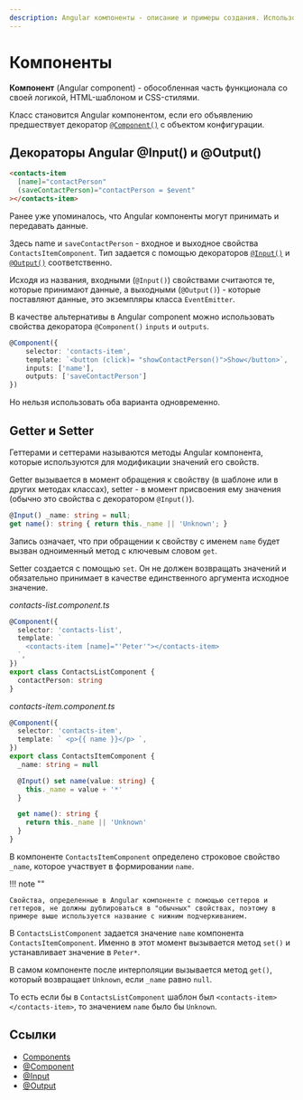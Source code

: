 ```yaml
---
description: Angular компоненты - описание и примеры создания. Использование декороаторов @Input() и @Output(), геттеры и сеттеры Angular компонента.
---
```


# Компоненты

**Компонент** (Angular component) - обособленная часть функционала со своей логикой, HTML-шаблоном и CSS-стилями.

Класс становится Angular компонентом, если его объявлению предшествует декоратор [`@Component()`](https://angular.io/api/core/Component) с объектом конфигурации.

## Декораторы Angular @Input() и @Output()

```html
<contacts-item
  [name]="contactPerson"
  (saveContactPerson)="contactPerson = $event"
></contacts-item>
```

Ранее уже упоминалось, что Angular компоненты могут принимать и передавать данные.

Здесь name и `saveContactPerson` - входное и выходное свойства `ContactsItemComponent`. Тип задается с помощью декораторов [`@Input()`](https://angular.io/api/core/Input) и [`@Output()`](https://angular.io/api/core/Output) соответственно.

Исходя из названия, входными (`@Input()`) свойствами считаются те, которые принимают данные, а выходными (`@Output()`) - которые поставляют данные, это экземпляры класса `EventEmitter`.

В качестве альтернативы в Angular component можно использовать свойства декоратора `@Component()` `inputs` и `outputs`.

```ts
@Component({
	selector: 'contacts-item',
	template: `<button (click)= "showContactPerson()">Show</button>`,
	inputs: ['name'],
	outputs: ['saveContactPerson']
})
```

Но нельзя использовать оба варианта одновременно.

## Getter и Setter

Геттерами и сеттерами называются методы Angular компонента, которые используются для модификации значений его свойств.

Getter вызывается в момент обращения к свойству (в шаблоне или в других методах классах), setter - в момент присвоения ему значения (обычно это свойства с декоратором `@Input()`).

```ts
@Input() _name: string = null;
get name(): string { return this._name || 'Unknown'; }
```

Запись означает, что при обращении к свойству с именем `name` будет вызван одноименный метод с ключевым словом `get`.

Setter создается с помощью `set`. Он не должен возвращать значений и обязательно принимает в качестве единственного аргумента исходное значение.

_contacts-list.component.ts_

```ts
@Component({
  selector: 'contacts-list',
  template: `
    <contacts-item [name]="'Peter'"></contacts-item>
  `,
})
export class ContactsListComponent {
  contactPerson: string
}
```

_contacts-item.component.ts_

```ts
@Component({
  selector: 'contacts-item',
  template: ` <p>{{ name }}</p> `,
})
export class ContactsItemComponent {
  _name: string = null

  @Input() set name(value: string) {
    this._name = value + '*'
  }

  get name(): string {
    return this._name || 'Unknown'
  }
}
```

В компоненте `ContactsItemComponent` определено строковое свойство `_name`, которое участвует в формировании `name`.

!!! note ""

    Свойства, определенные в Angular компоненте с помощью сеттеров и геттеров, не должны дублироваться в "обычных" свойствах, поэтому в примере выше используется название с нижним подчеркиванием.

В `ContactsListComponent` задается значение `name` компонента `ContactsItemComponent`. Именно в этот момент вызывается метод `set()` и устанавливает значение в `Peter*`.

В самом компоненте после интерполяции вызывается метод `get()`, который возвращает `Unknown`, если `_name` равно `null`.

То есть если бы в `ContactsListComponent` шаблон был `<contacts-item></contacts-item>`, то значением `name` было бы `Unknown`.

## Ссылки

- [Components](https://angular.io/guide/displaying-data)
- [@Component](https://angular.io/api/core/Component)
- [@Input](https://angular.io/api/core/Input)
- [@Output](https://angular.io/api/core/Output)
